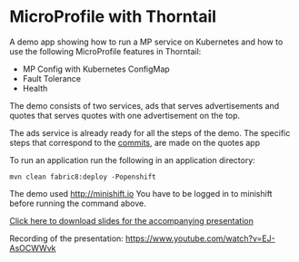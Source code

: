 # MicroProfile with Thorntail

A demo app showing how to run a MP service on Kubernetes and how to use the following MicroProfile features in Thorntail:
* MP Config with Kubernetes ConfigMap
* Fault Tolerance
* Health

The demo consists of two services, ads that serves advertisements and quotes that serves quotes with one advertisement on the top.

The ads service is already ready for all the steps of the demo. 
The specific steps that correspond to the [commits](https://github.com/michalszynkiewicz/mp-on-kubernetes/commits/master), are made on the quotes app

To run an application run the following in an application directory:
```
mvn clean fabric8:deploy -Popenshift
```
The demo used http://minishift.io 
You have to be logged in to minishift before running the command above.

[Click here to download slides for the accompanying presentation](https://github.com/michalszynkiewicz/mp-on-kubernetes/raw/master/EclipseCon:%20Cloud%20Native%20development%20with%20Eclipse%20Microprofile%20on%20Kubernetes.pdf)

Recording of the presentation: https://www.youtube.com/watch?v=EJ-AsOCWWvk
